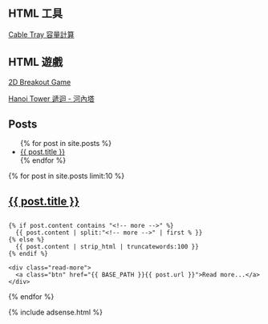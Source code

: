 ## HTML 工具

[Cable Tray 容量計算](https://e87042170.github.io/CableTrayCalculator/) 

## HTML 遊戲

[2D Breakout Game](https://e87042170.github.io/2DBreakoutGame/) 

[Hanoi Tower 遞迴 - 河內塔](https://e87042170.github.io/HanoiTower/) 

## Posts

<ul>
  {% for post in site.posts %}
    <li>
      <a href="{{ post.url }}">{{ post.title }}</a>
    </li>
  {% endfor %}
</ul>

{% for post in site.posts limit:10 %}
<div class="section">
  <article>
    <div class="page-header">
      <h1><a href="{{ BASE_PATH }}{{ post.url }}">{{ post.title }}</a><h1></div>
    <!--<div class="note post-info">
      分類：<a href="categories.html#{{ post.category }}-ref">{{ post.category }}</a>
    </div>-->
        
    {% if post.content contains "<!-- more -->" %}
      {{ post.content | split:"<!-- more -->" | first % }}
    {% else %}
      {{ post.content | strip_html | truncatewords:100 }}
    {% endif %}
    
    <div class="read-more">
      <a class="btn" href="{{ BASE_PATH }}{{ post.url }}">Read more...</a>
    </div>
  <article>
</div>
{% endfor %}

{% include adsense.html %}
